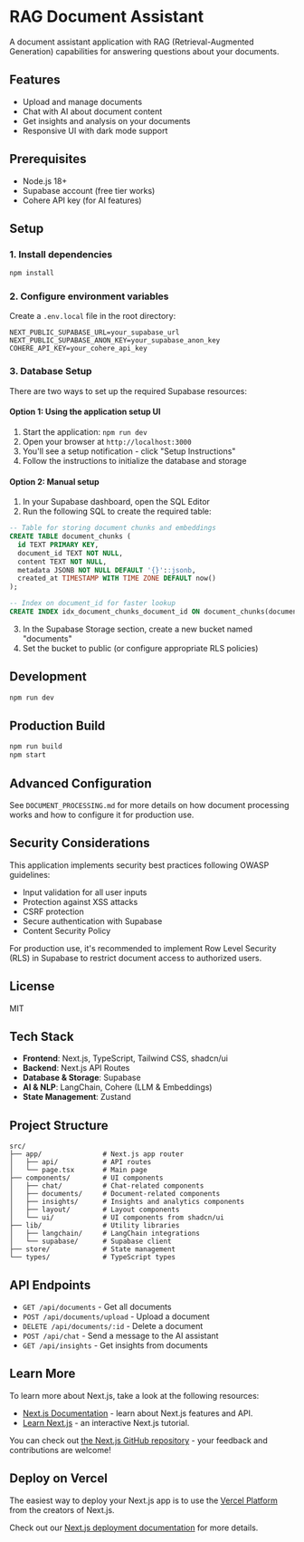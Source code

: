 # RAG Document Assistant

A document assistant application with RAG (Retrieval-Augmented Generation) capabilities for answering questions about your documents.

## Features

- Upload and manage documents
- Chat with AI about document content
- Get insights and analysis on your documents
- Responsive UI with dark mode support

## Prerequisites

- Node.js 18+
- Supabase account (free tier works)
- Cohere API key (for AI features)

## Setup

### 1. Install dependencies

```bash
npm install
```

### 2. Configure environment variables

Create a `.env.local` file in the root directory:

```
NEXT_PUBLIC_SUPABASE_URL=your_supabase_url
NEXT_PUBLIC_SUPABASE_ANON_KEY=your_supabase_anon_key
COHERE_API_KEY=your_cohere_api_key
```

### 3. Database Setup

There are two ways to set up the required Supabase resources:

#### Option 1: Using the application setup UI

1. Start the application: `npm run dev`
2. Open your browser at `http://localhost:3000`
3. You'll see a setup notification - click "Setup Instructions"
4. Follow the instructions to initialize the database and storage

#### Option 2: Manual setup

1. In your Supabase dashboard, open the SQL Editor
2. Run the following SQL to create the required table:

```sql
-- Table for storing document chunks and embeddings
CREATE TABLE document_chunks (
  id TEXT PRIMARY KEY,
  document_id TEXT NOT NULL,
  content TEXT NOT NULL,
  metadata JSONB NOT NULL DEFAULT '{}'::jsonb,
  created_at TIMESTAMP WITH TIME ZONE DEFAULT now()
);

-- Index on document_id for faster lookup
CREATE INDEX idx_document_chunks_document_id ON document_chunks(document_id);
```

3. In the Supabase Storage section, create a new bucket named "documents"
4. Set the bucket to public (or configure appropriate RLS policies)

## Development

```bash
npm run dev
```

## Production Build

```bash
npm run build
npm start
```

## Advanced Configuration

See `DOCUMENT_PROCESSING.md` for more details on how document processing works and how to configure it for production use.

## Security Considerations

This application implements security best practices following OWASP guidelines:

- Input validation for all user inputs
- Protection against XSS attacks
- CSRF protection
- Secure authentication with Supabase
- Content Security Policy

For production use, it's recommended to implement Row Level Security (RLS) in Supabase to restrict document access to authorized users.

## License

MIT

## Tech Stack

- **Frontend**: Next.js, TypeScript, Tailwind CSS, shadcn/ui
- **Backend**: Next.js API Routes
- **Database & Storage**: Supabase
- **AI & NLP**: LangChain, Cohere (LLM & Embeddings)
- **State Management**: Zustand

## Project Structure

```
src/
├── app/               # Next.js app router
│   ├── api/           # API routes
│   └── page.tsx       # Main page
├── components/        # UI components
│   ├── chat/          # Chat-related components
│   ├── documents/     # Document-related components
│   ├── insights/      # Insights and analytics components
│   ├── layout/        # Layout components
│   └── ui/            # UI components from shadcn/ui
├── lib/               # Utility libraries
│   ├── langchain/     # LangChain integrations
│   └── supabase/      # Supabase client
├── store/             # State management
└── types/             # TypeScript types
```

## API Endpoints

- `GET /api/documents` - Get all documents
- `POST /api/documents/upload` - Upload a document
- `DELETE /api/documents/:id` - Delete a document
- `POST /api/chat` - Send a message to the AI assistant
- `GET /api/insights` - Get insights from documents

## Learn More

To learn more about Next.js, take a look at the following resources:

- [Next.js Documentation](https://nextjs.org/docs) - learn about Next.js features and API.
- [Learn Next.js](https://nextjs.org/learn) - an interactive Next.js tutorial.

You can check out [the Next.js GitHub repository](https://github.com/vercel/next.js) - your feedback and contributions are welcome!

## Deploy on Vercel

The easiest way to deploy your Next.js app is to use the [Vercel Platform](https://vercel.com/new?utm_medium=default-template&filter=next.js&utm_source=create-next-app&utm_campaign=create-next-app-readme) from the creators of Next.js.

Check out our [Next.js deployment documentation](https://nextjs.org/docs/app/building-your-application/deploying) for more details.
